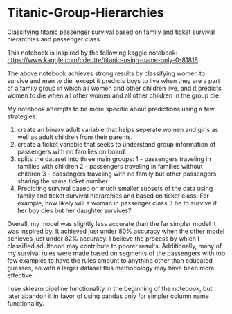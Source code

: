 # Titanic-Group-Hierarchies
Classifying titanic passenger survival based on family and ticket survival hierarchies and passenger class

This notebook is inspired by the following kaggle notebook:
https://www.kaggle.com/cdeotte/titanic-using-name-only-0-81818

The above notebook achieves strong results by classifying women to survive and men to die, except it predicts boys to live 
when they are a part of a family group in which all women and other children live, and it predicts women to die when all 
other women and all other children in the group die.  

My notebook attempts to be more specific about predictions using a few strategies:
1) create an binary adult variable that helps seperate women and girls as well as adult children from their parents.
2) create a ticket variable that seeks to understand group information of passengers with no families on board.
3) splits the dataset into three main groups:
    1 - passengers traveling in families with children
    2 - passengers traveling in families without children
    3 - passengers traveling with no family but other passengers sharing the same ticket number
4) Predicting survival based on much smaller subsets of the data using family and ticket survival hierarchies
   and based on ticket class.  For example, how likely will a woman in passenger class 3 be to survive if her 
   boy dies but her daughter survives?
   
Overall, my model was slightly less accurate than the far simpler model it was inspired by.  It achieved just under 80%
accuracy when the other model achieves just under 82% accuracy.  I believe the process by which I classified adulthood may
contribute to poorer results.  Additionally, many of my survival rules were made based on segments of the passengers with 
too few examples to have the rules amount to anything other than educated guesses, so with a larger dataset this 
methodology may have been more effective.

I use sklearn pipeline functionality in the beginning of the notebook, but later abandon it in favor of using pandas only for 
simpler column name functionality.
